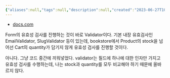 ```yaml
---
{"aliases":null,"tags":null,"description":null,"created":"2023-06-27T10:57:27","updated":"2023-07-15T21:33:03","title":"validator {django}","dg-publish":true,"permalink":"/docs/validator {django}/","dgPassFrontmatter":true}
---
```


- [docs.com](https://docs.djangoproject.com/en/4.2/ref/forms/validation/)

Form의 유효성 검사를 진행하는 것이 바로 Validator이다. 기본 내장 유효검사인 EmailValidator, SlugValidator 등이 있는데, bookstore에서 Product의 stock을 넘어선 Cart의 quantity가 담기지 않게 유효성 검사를 진행할 것이다.

아니다. 그냥 코드 중간에 끼워넣었다. validator는 필드에 하나에 대한 인자만 가지고 유효성 검사를 수행하는데, 나는 stock과 quantity를 모두 비교해야 하기 때문에 올바르지 않다.

